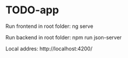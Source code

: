 # TODO-app

Run frontend in root folder: ng serve

Run backend in root folder: npm run json-server

Local addres: http://localhost:4200/

